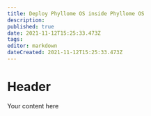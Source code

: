 ```yaml
---
title: Deploy Phyllome OS inside Phyllome OS
description: 
published: true
date: 2021-11-12T15:25:33.473Z
tags: 
editor: markdown
dateCreated: 2021-11-12T15:25:33.473Z
---
```


# Header
Your content here